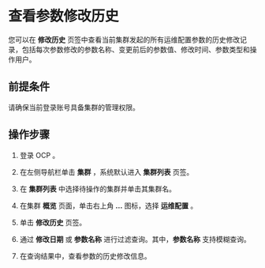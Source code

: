 # 查看参数修改历史

您可以在 **修改历史** 页签中查看当前集群发起的所有运维配置参数的历史修改记录，包括每次参数修改的参数名称、变更前后的参数值、修改时间、参数类型和操作用户。

## 前提条件

请确保当前登录账号具备集群的管理权限。

## 操作步骤

1. 登录 OCP 。

2. 在左侧导航栏单击 **集群** ，系统默认进入 **集群列表** 页签。

3. 在 **集群列表** 中选择待操作的集群并单击其集群名。

4. 在集群 **概览** 页面，单击右上角 **...** 图标，选择 **运维配置** 。

5. 单击 **修改历史** 页签。

6. 通过 **修改日期** 或 **参数名称** 进行过滤查询。其中，**参数名称** 支持模糊查询。

7. 在查询结果中，查看参数的历史修改信息。
